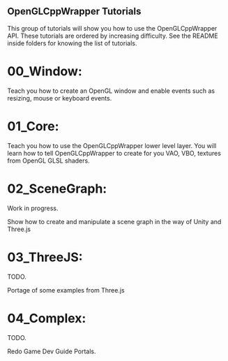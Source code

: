 ## OpenGLCppWrapper Tutorials

This group of tutorials will show you how to use the OpenGLCppWrapper API.
These tutorials are ordered by increasing difficulty. See the README inside
folders for knowing the list of tutorials.

00_Window:
===========

Teach you how to create an OpenGL window and enable events such as resizing, mouse or keyboard events.

01_Core:
========

Teach you how to use the OpenGLCppWrapper lower level layer. You will learn how to tell OpenGLCppWrapper to create for you VAO, VBO, textures from OpenGL GLSL shaders.

02_SceneGraph:
==============

Work in progress.

Show how to create and manipulate a scene graph in the way of Unity and Three.js

03_ThreeJS:
===========

TODO.

Portage of some examples from Three.js

04_Complex:
===========

TODO.

Redo Game Dev Guide Portals.

